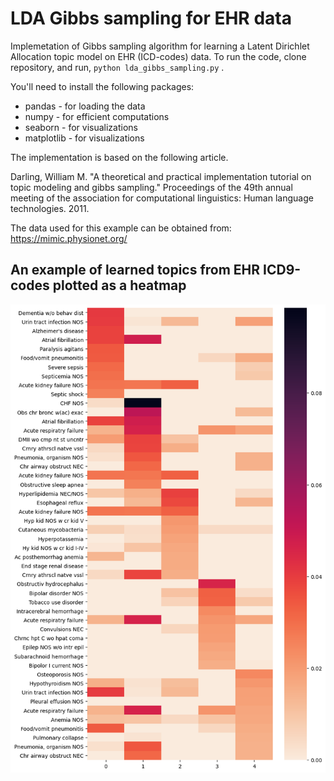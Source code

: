 # LDA Gibbs sampling for EHR data
Implemetation of Gibbs sampling algorithm for learning a Latent Dirichlet Allocation topic model on EHR (ICD-codes) data.
To run the code, clone repository, and run, `python lda_gibbs_sampling.py` .

You'll need to install the following packages:
- pandas - for loading the data
- numpy - for efficient computations
- seaborn - for visualizations
- matplotlib - for visualizations

The implementation is based on the following article.

Darling, William M. "A theoretical and practical implementation tutorial on topic modeling and gibbs sampling." Proceedings of the 49th annual meeting of the association for computational linguistics: Human language technologies. 2011.

The data used for this example can be obtained from: https://mimic.physionet.org/

## An example of learned topics from EHR ICD9-codes plotted as a heatmap
![Alt text](top_words_by_topic.png?raw=true "Top words by topic")
